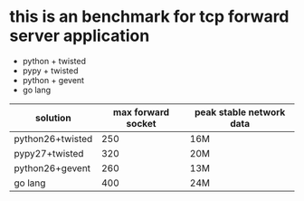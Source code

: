 this is an benchmark for tcp forward server application
====================================

* python + twisted
* pypy   + twisted
* python + gevent
* go lang

| solution | max forward socket | peak stable network data |
| ------------ | ------------- | ------------ |
| python26+twisted | 250  | 16M |
| pypy27+twisted | 320  | 20M |
| python26+gevent | 260  | 13M |
| go lang | 400  | 24M |
